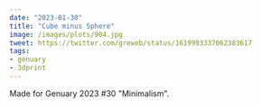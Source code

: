 ```yaml
---
date: "2023-01-30"
title: "Cube minus Sphere"
image: /images/plots/904.jpg
tweet: https://twitter.com/greweb/status/1619993337062383617
tags:
- genuary
- 3dprint
---
```


Made for Genuary 2023 #30 "Minimalism".